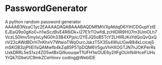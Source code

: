 # PasswordGenerator
A python random password generator
AAAAB3NzaC1yc2EAAAADAQABAAABAQDMfMtVXpMdqD6YlHCDGupYztEEJEaQ9o0gKo0+h1wSczBvE4R6iDk+l27E1rTOwfdLzcHIDlR9HO7m3UmOLh7VczLS0lmv5myIxLyNG0h33B4XPjsic/2YEJQ5oB5TcY2LHIlRJKsYdQoQvQxQnV22cAWdBDrH7nKhxV7WteioTWqOurcJskzT5X3Ss4WuUGwB84kLcicej5mSKGB3zjPIiEI1sQAMwfb4kZq85P5TpDQM6V5guVhHXOGTJN7nJOKPerRsUxkDRRL5eS1xz4ZD5wtBxQi9uouqwT1UFH1wOUE6y2ltFgOUnN4HceFUHsYrQk7iDbeUC9mkZCeHinxv coding@WebIDE
